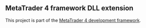 
## MetaTrader 4 framework DLL extension


This project is part of the [MetaTrader 4 development framework](https://github.com/rosasurfer/mt4-mql).
